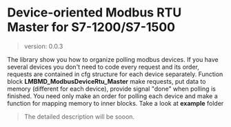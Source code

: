 # Device-oriented Modbus RTU Master for S7-1200/S7-1500
> version: 0.0.3

The library show you how to organize polling modbus devices.
If you have several devices you don't need to code every request and its order, requests are contained in cfg structure for each device separately.
Function block **LMBMD_ModbusDeviceRtu_Master** make requests, put data to memory (different for each device), provide signal "done" when polling is finished.
You need only make an order for polling each device and make a function for mapping memory to inner blocks.
Take a look at **example** folder

>The detailed description will be sooon.
